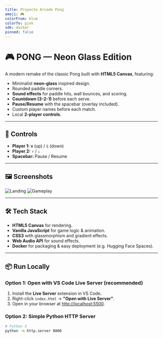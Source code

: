 ```yaml
---
title: Proyecto Arcade Pong
emoji: 🎮
colorFrom: blue
colorTo: pink
sdk: docker
pinned: false
---
```



# 🎮 PONG — Neon Glass Edition

A modern remake of the classic Pong built with **HTML5 Canvas**, featuring:
- Minimalist **neon-glass** inspired design.
- Rounded paddle corners.
- **Sound effects** for paddle hits, wall bounces, and scoring.
- **Countdown (3-2-1)** before each serve.
- **Pause/Resume** with the spacebar (overlay included).
- Custom player names before each match.
- Local **2-player controls**.

---

## 🚀 Controls

- **Player 1:** `W` (up) / `S` (down)  
- **Player 2:** `↑` / `↓`  
- **Spacebar:** Pause / Resume  

---

## 🖼️ Screenshots

![Landing](./assets/Landing%20Screen.png)
![Gameplay](./assets/Gameplay.png)
  


---

## 🛠️ Tech Stack

- **HTML5 Canvas** for rendering.  
- **Vanilla JavaScript** for game logic & animation.  
- **CSS3** with glassmorphism and gradient effects.  
- **Web Audio API** for sound effects.  
- **Docker** for packaging & easy deployment (e.g. Hugging Face Spaces).  

---

## 📦 Run Locally

### Option 1: Open with VS Code Live Server (recommended)
1. Install the **Live Server** extension in VS Code.  
2. Right-click `index.html` → **"Open with Live Server"**.  
3. Open in your browser at [http://localhost:5500](http://localhost:5500).

### Option 2: Simple Python HTTP Server
```bash
# Python 3
python -m http.server 8000
